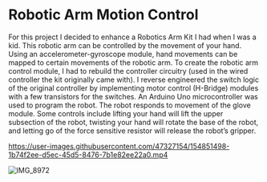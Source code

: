 # Robotic Arm Motion Control

For this project I decided to enhance a Robotics Arm Kit I had when I was a kid. This robotic arm can be controlled by the movement of your hand. Using an accelerometer-gyroscope module, hand movements can be mapped to certain movements of the robotic arm. To create the robotic arm control module, I had to rebuild the controller circuitry (used in the wired controller the kit originally came with). I reverse engineered the switch logic of the original controller by implementing motor control (H-Bridge) modules with a few transistors for the switches. An Arduino Uno microcontroller was used to program the robot. The robot responds to movement of the glove module. Some controls include lifting your hand will lift the upper subsection of the robot, twisting your hand will rotate the base of the robot, and letting go of the force sensitive resistor will release the robot’s gripper.



https://user-images.githubusercontent.com/47327154/154851498-1b74f2ee-d5ec-45d5-8476-7b1e82ee22a0.mp4

![IMG_8972](https://user-images.githubusercontent.com/47327154/154851510-d43f35f1-3c13-45e9-85d1-70c97583cf49.JPG)
